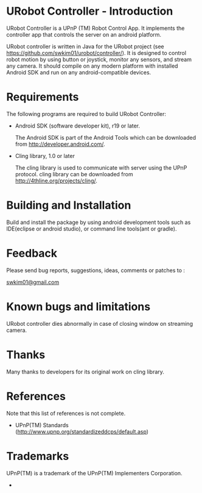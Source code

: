 URobot Controller - Introduction
=============================

URobot Controller is a UPnP (TM) Robot Control App. It implements
the controller app that controls the server on an android platform.

URobot controller is written in Java for the URobot project (see https://github.com/swkim01/urobot/controller/).
It is designed to control robot motion by using button or joystick, monitor any sensors, and stream any camera.
It should compile on any modern platform with installed Android SDK and run on any android-compatible devices.

Requirements
============

The following programs are required to build URobot Controller:

 * Android SDK (software developer kit), r19 or later.

   The Android SDK is part of the Android Tools which can be
   downloaded from http://developer.android.com/.

 * Cling library, 1.0 or later

   The cling library is used to communicate with server using the UPnP protocol.
   cling library can be downloaded from http://4thline.org/projects/cling/.

Building and Installation
=========================

Build and install the package by using android development tools such as
IDE(eclipse or android studio), or command line tools(ant or gradle).

Feedback
========

Please send bug reports, suggestions, ideas, comments or patches to :

   swkim01@gmail.com

Known bugs and limitations
==========================

URobot controller dies abnormally in case of closing window on streaming camera.

Thanks
======

Many thanks to developers for its original work on cling library.

References
==========

Note that this list of references is not complete.

 * UPnP(TM) Standards (http://www.upnp.org/standardizeddcps/default.asp)

Trademarks
==========

UPnP(TM) is a trademark of the UPnP(TM) Implementers Corporation.

-
